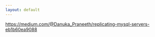```yaml
---
layout: default
---
```


https://medium.com/@Danuka_Praneeth/replicating-mysql-servers-eb1b60ea9088
